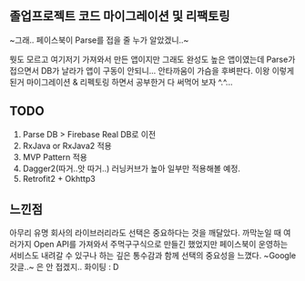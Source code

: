 ## 졸업프로젝트 코드 마이그레이션 및 리팩토링
~그래.. 페이스북이 Parse를 접을 줄 누가 알았겠니..~

뭣도 모르고 여기저기 가져와서 만든 앱이지만 그래도 완성도 높은 앱이였는데 Parse가 접으면서 DB가 날라가
앱이 구동이 안되니... 안타까움이 가슴을 후벼판다. 이왕 이렇게 된거 마이그레이션 & 리펙토링 하면서 공부한거 다 써먹어 보자 ^.^...

## TODO
1. Parse DB > Firebase Real DB로 이전
2. RxJava or RxJava2 적용
3. MVP Pattern 적용
4. Dagger2(따거..앗 따거..) 러닝커브가 높아 일부만 적용해볼 예정.
5. Retrofit2 + Okhttp3

## 느낀점
아무리 유명 회사의 라이브러리라도 선택은 중요하다는 것을 깨달았다.
까막눈일 때 여러가지 Open API를 가져와서 주먹구구식으로 만들긴 했었지만
페이스북이 운영하는 서비스도 내려갈 수 있구나 하는 깊은 통수감과 함께 선택의 중요성을 느꼈다.
~Google 갓글..~ 은 안 접겠지..
화이팅 : D
